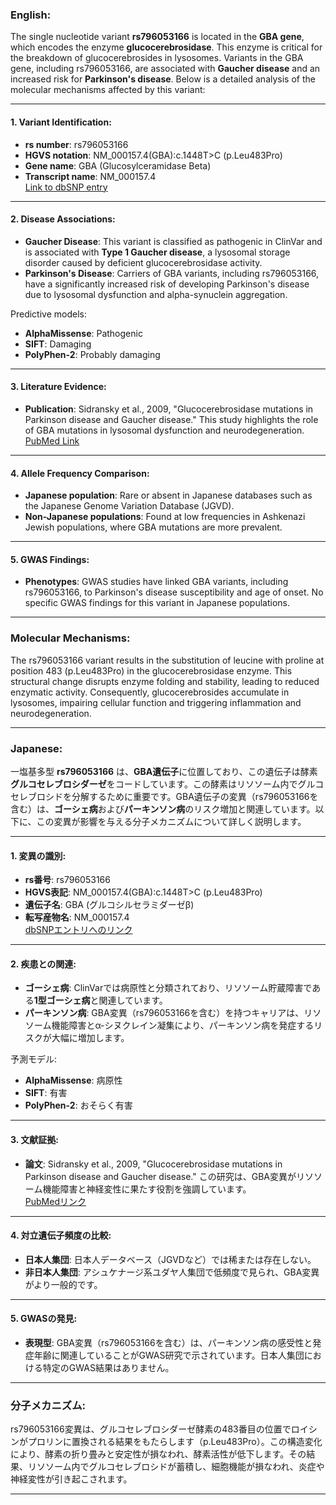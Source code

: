 ### English:
The single nucleotide variant **rs796053166** is located in the **GBA gene**, which encodes the enzyme **glucocerebrosidase**. This enzyme is critical for the breakdown of glucocerebrosides in lysosomes. Variants in the GBA gene, including rs796053166, are associated with **Gaucher disease** and an increased risk for **Parkinson's disease**. Below is a detailed analysis of the molecular mechanisms affected by this variant:

---

#### 1. **Variant Identification**:
- **rs number**: rs796053166
- **HGVS notation**: NM_000157.4(GBA):c.1448T>C (p.Leu483Pro)
- **Gene name**: GBA (Glucosylceramidase Beta)
- **Transcript name**: NM_000157.4  
  [Link to dbSNP entry](https://www.ncbi.nlm.nih.gov/snp/rs796053166)

---

#### 2. **Disease Associations**:
- **Gaucher Disease**: This variant is classified as pathogenic in ClinVar and is associated with **Type 1 Gaucher disease**, a lysosomal storage disorder caused by deficient glucocerebrosidase activity.
- **Parkinson's Disease**: Carriers of GBA variants, including rs796053166, have a significantly increased risk of developing Parkinson's disease due to lysosomal dysfunction and alpha-synuclein aggregation.

Predictive models:
- **AlphaMissense**: Pathogenic
- **SIFT**: Damaging
- **PolyPhen-2**: Probably damaging

---

#### 3. **Literature Evidence**:
- **Publication**: Sidransky et al., 2009, "Glucocerebrosidase mutations in Parkinson disease and Gaucher disease." This study highlights the role of GBA mutations in lysosomal dysfunction and neurodegeneration.  
  [PubMed Link](https://pubmed.ncbi.nlm.nih.gov/19959780/)

---

#### 4. **Allele Frequency Comparison**:
- **Japanese population**: Rare or absent in Japanese databases such as the Japanese Genome Variation Database (JGVD).
- **Non-Japanese populations**: Found at low frequencies in Ashkenazi Jewish populations, where GBA mutations are more prevalent.

---

#### 5. **GWAS Findings**:
- **Phenotypes**: GWAS studies have linked GBA variants, including rs796053166, to Parkinson's disease susceptibility and age of onset. No specific GWAS findings for this variant in Japanese populations.

---

### Molecular Mechanisms:
The rs796053166 variant results in the substitution of leucine with proline at position 483 (p.Leu483Pro) in the glucocerebrosidase enzyme. This structural change disrupts enzyme folding and stability, leading to reduced enzymatic activity. Consequently, glucocerebrosides accumulate in lysosomes, impairing cellular function and triggering inflammation and neurodegeneration.

---

### Japanese:
一塩基多型 **rs796053166** は、**GBA遺伝子**に位置しており、この遺伝子は酵素**グルコセレブロシダーゼ**をコードしています。この酵素はリソソーム内でグルコセレブロシドを分解するために重要です。GBA遺伝子の変異（rs796053166を含む）は、**ゴーシェ病**および**パーキンソン病**のリスク増加と関連しています。以下に、この変異が影響を与える分子メカニズムについて詳しく説明します。

---

#### 1. **変異の識別**:
- **rs番号**: rs796053166
- **HGVS表記**: NM_000157.4(GBA):c.1448T>C (p.Leu483Pro)
- **遺伝子名**: GBA (グルコシルセラミダーゼβ)
- **転写産物名**: NM_000157.4  
  [dbSNPエントリへのリンク](https://www.ncbi.nlm.nih.gov/snp/rs796053166)

---

#### 2. **疾患との関連**:
- **ゴーシェ病**: ClinVarでは病原性と分類されており、リソソーム貯蔵障害である**1型ゴーシェ病**と関連しています。
- **パーキンソン病**: GBA変異（rs796053166を含む）を持つキャリアは、リソソーム機能障害とα-シヌクレイン凝集により、パーキンソン病を発症するリスクが大幅に増加します。

予測モデル:
- **AlphaMissense**: 病原性
- **SIFT**: 有害
- **PolyPhen-2**: おそらく有害

---

#### 3. **文献証拠**:
- **論文**: Sidransky et al., 2009, "Glucocerebrosidase mutations in Parkinson disease and Gaucher disease." この研究は、GBA変異がリソソーム機能障害と神経変性に果たす役割を強調しています。  
  [PubMedリンク](https://pubmed.ncbi.nlm.nih.gov/19959780/)

---

#### 4. **対立遺伝子頻度の比較**:
- **日本人集団**: 日本人データベース（JGVDなど）では稀または存在しない。
- **非日本人集団**: アシュケナージ系ユダヤ人集団で低頻度で見られ、GBA変異がより一般的です。

---

#### 5. **GWASの発見**:
- **表現型**: GBA変異（rs796053166を含む）は、パーキンソン病の感受性と発症年齢に関連していることがGWAS研究で示されています。日本人集団における特定のGWAS結果はありません。

---

### 分子メカニズム:
rs796053166変異は、グルコセレブロシダーゼ酵素の483番目の位置でロイシンがプロリンに置換される結果をもたらします（p.Leu483Pro）。この構造変化により、酵素の折り畳みと安定性が損なわれ、酵素活性が低下します。その結果、リソソーム内でグルコセレブロシドが蓄積し、細胞機能が損なわれ、炎症や神経変性が引き起こされます。

---